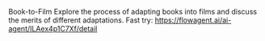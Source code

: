 Book-to-Film
Explore the process of adapting books into films and discuss the merits of different adaptations.
Fast try: https://flowagent.ai/ai-agent/ILAex4p1C7Xf/detail
